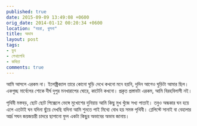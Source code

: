 ```yaml
---
published: true
date: 2015-09-09 13:49:08 +0600
orig_date: 2014-01-12 00:20:34 +0600
location: "বয়রা, খুলনা"
title: অভাব
layout: post
tags:
- ডুব
- লেখালেখি
- কবিতা
comments: true
---
```

আমি আসলে এরকম না।
ইলেক্ট্রিক্যাল তারে কোনো ঘুড়ি দেখে
কখনো মনে হয়নি,
দুদিন আগেও ঘুড়িটা আমার ছিল।
একগুচ্ছ মার্বেলের শোকে
দীর্ঘ দুপুর মনখারাপের ঘোরে, কাটেনি কখনো।
প্রকৃত প্রস্তাবটা এরকম,
আমি বিরহবিলাসী নই।

পৃথিবী মস্তবড়, ছোট ছোট পিক্সেলে ভেঙ্গে
মুখোশের দুনিয়ায়
আমি কিছু মুখ খুঁজে
সখ্য পাতাই।
তবুও অন্ধকার ঘন হয়ে এলে
এতটাই ঘন
যদিনা ছুঁয়ে দেখছি
যদিনা আমি শুনতে পাই
মিথ্যে বোধ হয় সমস্ত পৃথিবী।
প্লেলিস্টে সানাই বা বেহালার
আর্দ্র সঘন জয়জয়ন্তী
চাদরে ছাপানো ফুল
একটা কিছুর অভাবের অভাব জানায়।